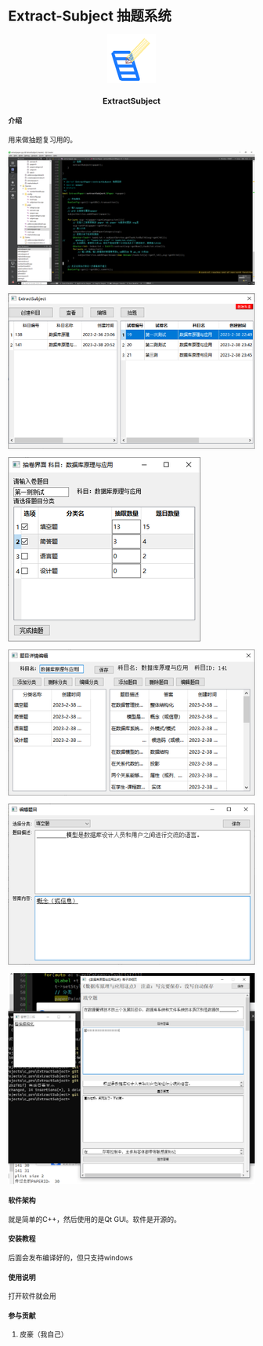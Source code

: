 # Extract-Subject 抽题系统

<center> 
         <img src="vx_images/167721110248679.png"/>
          <h3>ExtractSubject</h3>
 </center>

#### 介绍

用来做抽题复习用的。

![代码截图](vx_images/189445523245932.png)

![主界面](vx_images/124695223248675.png)

![抽卷界面](vx_images/494635423249377.png)

![科目题目录入详情界面](vx_images/398485223236542.png)

![题目编辑界面](vx_images/25125423256708.png)

![做试卷的界面](vx_images/484020200230253.png)

#### 软件架构
就是简单的C++，然后使用的是Qt GUI。软件是开源的。


#### 安装教程
后面会发布编译好的，但只支持windows

#### 使用说明
打开软件就会用 

#### 参与贡献
1. 皮豪（我自己）
